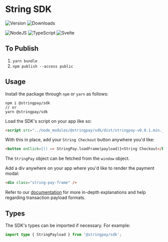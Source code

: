 # String SDK

![Version](https://img.shields.io/github/package-json/v/String-xyz/string-sdk)
![Downloads](https://img.shields.io/npm/dw/@stringpay/sdk)

![NodeJS](https://img.shields.io/badge/node.js-6DA55F?style=for-the-badge&logo=node.js&logoColor=white)
![TypeScript](https://img.shields.io/badge/typescript-%23007ACC.svg?style=for-the-badge&logo=typescript&logoColor=white)
![Svelte](https://img.shields.io/badge/svelte-%23f1413d.svg?style=for-the-badge&logo=svelte&logoColor=white)


## To Publish
1. `yarn bundle`
2. `npm publish --access public`

## Usage

Install the package through `npm` or `yarn` as follows:

```
npm i @stringpay/sdk
// or
yarn @stringpay/sdk
```

Load the SDK's script on your app like so:

```HTML
<script src="../node_modules/@stringpay/sdk/dist/stringpay-v0.0.1.min.js"></script>
```

With this in place, add your `String Checkout` button anywhere you'd like:

```HTML
<button onClick={() => StringPay.loadFrame(payload)}>String Checkout</button>
```

The `StringPay` object can be fetched from the `window` object.

Add a div anywhere on your app where you'd like to render the payment modal:

```HTML
<div class="string-pay-frame" />
```

Refer to our [documentation](https://stringxyz.readme.io/docs/sdk-quick-start) for more in-depth explanations and help regarding transaction payload formats.

## Types

The SDK's types can be imported if necessary. For example:

```ts
import type { StringPayload } from '@stringpay/sdk';
```

